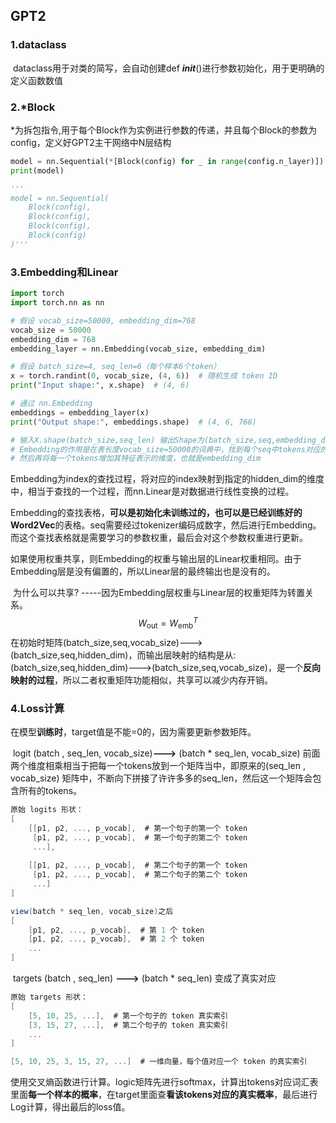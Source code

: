 ## GPT2

### 1.dataclass

​	dataclass用于对类的简写，会自动创建def ___init___()进行参数初始化，用于更明确的定义函数数值

### 2.*Block

​	*为拆包指令,用于每个Block作为实例进行参数的传递，并且每个Block的参数为config，定义好GPT2主干网络中N层结构

~~~python
model = nn.Sequential(*[Block(config) for _ in range(config.n_layer)])
print(model)

'''
model = nn.Sequential(
    Block(config),
    Block(config),
    Block(config),
    Block(config)
)'''
~~~

### 3.Embedding和Linear

~~~python
import torch
import torch.nn as nn

# 假设 vocab_size=50000, embedding_dim=768
vocab_size = 50000
embedding_dim = 768
embedding_layer = nn.Embedding(vocab_size, embedding_dim)

# 假设 batch_size=4, seq_len=6（每个样本6个token）
x = torch.randint(0, vocab_size, (4, 6))  # 随机生成 token ID
print("Input shape:", x.shape)  # (4, 6)

# 通过 nn.Embedding
embeddings = embedding_layer(x)
print("Output shape:", embeddings.shape)  # (4, 6, 768)

# 输入X.shape(batch_size,seq_len)	输出Shape为(batch_size,seq,embedding_dim)
# Embedding的作用是在表长度vocab_size=50000的词典中，找到每个seq中tokens对应的向量
# 然后再将每一个tokens增加其特征表示的维度，也就是embedding_dim
~~~

​	Embedding为index的查找过程，将对应的index映射到指定的hidden_dim的维度中，相当于查找的一个过程，而nn.Linear是对数据进行线性变换的过程。

​	Embedding的查找表格，**可以是初始化未训练过的，也可以是已经训练好的Word2Vec**的表格。seq需要经过tokenizer编码成数字，然后进行Embedding。而这个查找表格就是需要学习的参数权重，最后会对这个参数权重进行更新。

​	如果使用权重共享，则Embedding的权重与输出层的Linear权重相同。由于Embedding层是没有偏置的，所以Linear层的最终输出也是没有的。

​	为什么可以共享?	-----因为Embedding层权重与Linear层的权重矩阵为转置关系。
$$
W_{\text{out}} = W_{\text{emb}}^T
$$
​	在初始时矩阵(batch_size,seq,vocab_size)--->(batch_size,seq,hidden_dim)，而输出层映射的结构是从:(batch_size,seq,hidden_dim)--->(batch_size,seq,vocab_size)，是一个**反向映射的过程**，所以二者权重矩阵功能相似，共享可以减少内存开销。

### 4.Loss计算

​	在模型**训练时**，target值是不能=0的，因为需要更新参数矩阵。

​	logit  (batch , seq_len, vocab_size)**--->** (batch * seq_len, vocab_size)  前面两个维度相乘相当于把每一个tokens放到一个矩阵当中，即原来的(seq_len , vocab_size) 矩阵中，不断向下拼接了许许多多的seq_len，然后这一个矩阵会包含所有的tokens。

~~~c#
原始 logits 形状：
[
    [[p1, p2, ..., p_vocab],  # 第一个句子的第一个 token
     [p1, p2, ..., p_vocab],  # 第一个句子的第二个 token
     ...],
     
    [[p1, p2, ..., p_vocab],  # 第二个句子的第一个 token
     [p1, p2, ..., p_vocab],  # 第二个句子的第二个 token
     ...]
]
~~~

~~~c#
view(batch * seq_len, vocab_size)之后
[
    [p1, p2, ..., p_vocab],  # 第 1 个 token
    [p1, p2, ..., p_vocab],  # 第 2 个 token
    ...
]
~~~

​	targets (batch , seq_len)  **--->**  (batch * seq_len) 变成了真实对应

~~~~csharp
原始 targets 形状：
[
    [5, 10, 25, ...],  # 第一个句子的 token 真实索引
    [3, 15, 27, ...],  # 第二个句子的 token 真实索引
    ...
]
~~~~

~~~c#
[5, 10, 25, 3, 15, 27, ...]  # 一维向量，每个值对应一个 token 的真实索引
~~~

​	使用交叉熵函数进行计算。logic矩阵先进行softmax，计算出tokens对应词汇表里面**每一个样本的概率**，在target里面查**看该tokens对应的真实概率**，最后进行Log计算，得出最后的loss值。
